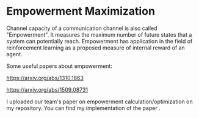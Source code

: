 # Empowerment Maximization 
Channel capacity of a communication channel is also called "Empowerment". It measures the maximum number of future states that a system can potentially reach. Empowerment has application in the field of reinforcement learning as a proposed measure of internal reward of an agent.

Some useful papers about empowerment:

https://arxiv.org/abs/1310.1863

https://arxiv.org/abs/1509.08731


I uploaded our team's paper on empowerment calculation/optimization on my repository. You can find my implementation of the paper .
